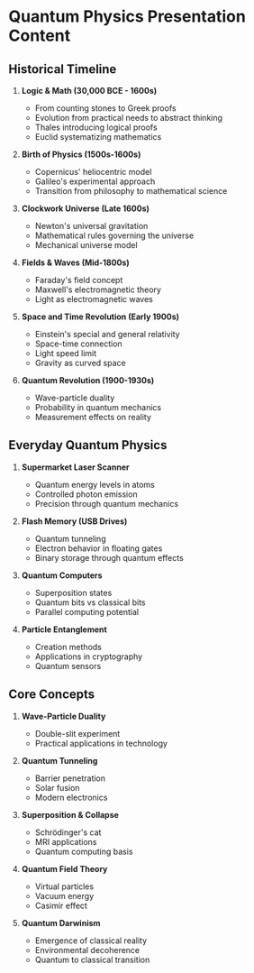 # Quantum Physics Presentation Content

## Historical Timeline

1. **Logic & Math (30,000 BCE - 1600s)**
   - From counting stones to Greek proofs
   - Evolution from practical needs to abstract thinking
   - Thales introducing logical proofs
   - Euclid systematizing mathematics

2. **Birth of Physics (1500s-1600s)**
   - Copernicus' heliocentric model
   - Galileo's experimental approach
   - Transition from philosophy to mathematical science

3. **Clockwork Universe (Late 1600s)**
   - Newton's universal gravitation
   - Mathematical rules governing the universe
   - Mechanical universe model

4. **Fields & Waves (Mid-1800s)**
   - Faraday's field concept
   - Maxwell's electromagnetic theory
   - Light as electromagnetic waves

5. **Space and Time Revolution (Early 1900s)**
   - Einstein's special and general relativity
   - Space-time connection
   - Light speed limit
   - Gravity as curved space

6. **Quantum Revolution (1900-1930s)**
   - Wave-particle duality
   - Probability in quantum mechanics
   - Measurement effects on reality

## Everyday Quantum Physics

1. **Supermarket Laser Scanner**
   - Quantum energy levels in atoms
   - Controlled photon emission
   - Precision through quantum mechanics

2. **Flash Memory (USB Drives)**
   - Quantum tunneling
   - Electron behavior in floating gates
   - Binary storage through quantum effects

3. **Quantum Computers**
   - Superposition states
   - Quantum bits vs classical bits
   - Parallel computing potential

4. **Particle Entanglement**
   - Creation methods
   - Applications in cryptography
   - Quantum sensors

## Core Concepts

1. **Wave-Particle Duality**
   - Double-slit experiment
   - Practical applications in technology

2. **Quantum Tunneling**
   - Barrier penetration
   - Solar fusion
   - Modern electronics

3. **Superposition & Collapse**
   - Schrödinger's cat
   - MRI applications
   - Quantum computing basis

4. **Quantum Field Theory**
   - Virtual particles
   - Vacuum energy
   - Casimir effect

5. **Quantum Darwinism**
   - Emergence of classical reality
   - Environmental decoherence
   - Quantum to classical transition